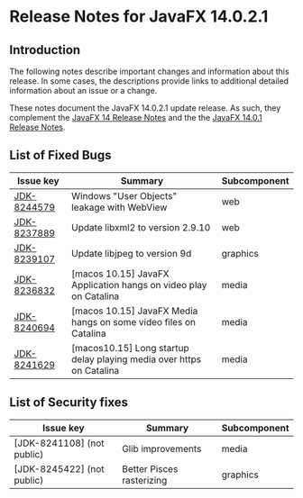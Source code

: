 # Release Notes for JavaFX 14.0.2.1

## Introduction

The following notes describe important changes and information about this release. In some cases, the descriptions provide links to additional detailed information about an issue or a change.

These notes document the JavaFX 14.0.2.1 update release. As such, they complement
the [JavaFX 14 Release Notes](https://github.com/openjdk/jfx/blob/jfx14/doc-files/release-notes-14.md) and the
the [JavaFX 14.0.1 Release Notes](https://github.com/openjdk/jfx/blob/jfx14/doc-files/release-notes-14.0.1.md).

## List of Fixed Bugs

Issue key|Summary|Subcomponent
---------|-------|------------
[JDK-8244579](https://bugs.openjdk.java.net/browse/JDK-8244579) | Windows "User Objects" leakage with WebView | web
[JDK-8237889](https://bugs.openjdk.java.net/browse/JDK-8237889) | Update libxml2 to version 2.9.10 | web
[JDK-8239107](https://bugs.openjdk.java.net/browse/JDK-8239107) | Update libjpeg to version 9d | graphics
[JDK-8236832](https://bugs.openjdk.java.net/browse/JDK-8236832) | [macos 10.15] JavaFX Application hangs on video play on Catalina | media
[JDK-8240694](https://bugs.openjdk.java.net/browse/JDK-8240694) | [macos 10.15] JavaFX Media hangs on some video files on Catalina | media
[JDK-8241629](https://bugs.openjdk.java.net/browse/JDK-8241629) | [macos10.15] Long startup delay playing media over https on Catalina | media


## List of Security fixes

Issue key|Summary|Subcomponent
---------|-------|------------
[JDK-8241108] (not public) | Glib improvements | media
[JDK-8245422] (not public) | Better Pisces rasterizing | graphics

